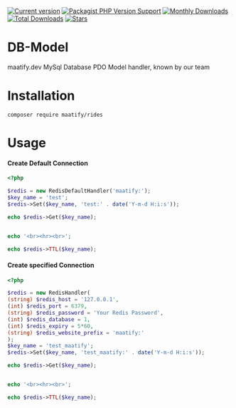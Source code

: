 [![Current version](https://img.shields.io/packagist/v/maatify/redis)][pkg]
[![Packagist PHP Version Support](https://img.shields.io/packagist/php-v/maatify/redis)][pkg]
[![Monthly Downloads](https://img.shields.io/packagist/dm/maatify/redis)][pkg-stats]
[![Total Downloads](https://img.shields.io/packagist/dt/maatify/redis)][pkg-stats]
[![Stars](https://img.shields.io/packagist/stars/maatify/redis)](https://github.com/maatify/Redis/stargazers)

[pkg]: <https://packagist.org/packages/maatify/redis>
[pkg-stats]: <https://packagist.org/packages/maatify/redis/stats>

# DB-Model

maatify.dev MySql Database PDO Model handler, known by our team

# Installation

```shell
composer require maatify/rides
```

# Usage
#### Create Default Connection 
```PHP
<?php

$redis = new RedisDefaultHandler('maatify:');
$key_name = 'test';
$redis->Set($key_name, 'test:' . date('Y-m-d H:i:s'));

echo $redis->Get($key_name);


echo '<br><hr><br>';

echo $redis->TTL($key_name);
```
#### Create specified Connection 
```PHP
<?php

$redis = new RedisHandler(
(string) $redis_host = '127.0.0.1', 
(int) $redis_port = 6379, 
(string) $redis_password = 'Your Redis Password', 
(int) $redis_database = 1,
(int) $redis_expiry = 5*60, 
(string) $redis_website_prefix = 'maatify:'
);
$key_name = 'test_maatify';
$redis->Set($key_name, 'test_maatify:' . date('Y-m-d H:i:s'));

echo $redis->Get($key_name);


echo '<br><hr><br>';

echo $redis->TTL($key_name);
```
